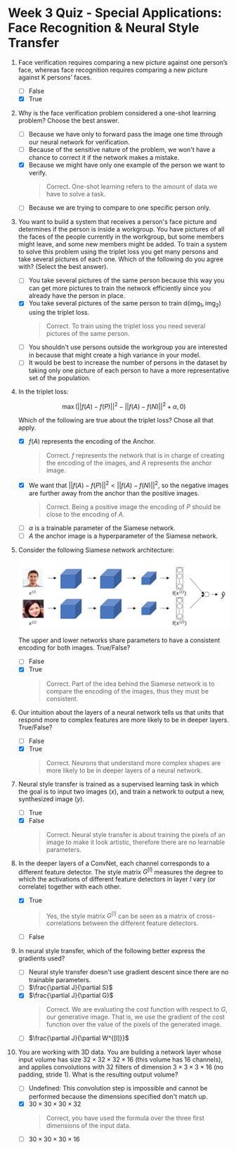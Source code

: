 # Week 3 Quiz - Special Applications: Face Recognition & Neural Style Transfer

1. Face verification requires comparing a new picture against one person’s face, whereas face recognition requires comparing a new picture against K persons’ faces.

    - [ ] False
    - [X] True

2. Why is the face verification problem considered a one-shot learning problem? Choose the best answer.

    - [ ] Because we have only to forward pass the image one time through our neural network for verification.
    - [ ] Because of the sensitive nature of the problem, we won't have a chance to correct it if the network makes a mistake.
    - [X] Because we might have only one example of the person we want to verify.
        > Correct. One-shot learning refers to the amount of data we have to solve a task.
    - [ ] Because we are trying to compare to one specific person only.

3. You want to build a system that receives a person's face picture and determines if the person is inside a workgroup. You have pictures of all the faces of the people currently in the workgroup, but some members might leave, and some new members might be added. To train a system to solve this problem using the triplet loss you get many persons and take several pictures of each one. Which of the following do you agree with? (Select the best answer).

    - [ ] You take several pictures of the same person because this way you can get more pictures to train the network efficiently since you already have the person in place.
    - [X] You take several pictures of the same person to train $\text{d}(\text{img}_1, \text{img}_2)$ using the triplet loss.
        > Correct. To train using the triplet loss you need several pictures of the same person.
    - [ ] You shouldn't use persons outside the workgroup you are interested in because that might create a high variance in your model.
    - [ ] It would be best to increase the number of persons in the dataset by taking only one picture of each person to have a more representative set of the population.

4. In the triplet loss:

    $$
        \max \left( || f(A) - f(P) ||^2 - || f(A) - f(N)||^2 + \alpha, 0\right)
    $$

    Which of the following are true about the triplet loss? Chose all that apply.

    - [X] $f(A)$ represents the encoding of the Anchor.
        > Correct. $f$ represents the network that is in charge of creating the encoding of the images, and $A$ represents the anchor image.
    - [X] We want that $||f(A) - f(P)||^2 < ||f(A) - f(N)||^2$, so the negative images are further away from the anchor than the positive images.
        > Correct. Being a positive image the encoding of $P$ should be close to the encoding of $A$.
    - [ ] $\alpha$ is a trainable parameter of the Siamese network.
    - [ ] $A$ the anchor image is a hyperparameter of the Siamese network.

5. Consider the following Siamese network architecture:

    ![Image](image.png)

    The upper and lower networks share parameters to have a consistent encoding for both images. True/False?

    - [ ] False
    - [X] True
        > Correct. Part of the idea behind the Siamese network is to compare the encoding of the images, thus they must be consistent.

6. Our intuition about the layers of a neural network tells us that units that respond more to complex features are more likely to be in deeper layers. True/False?

    - [ ] False
    - [X] True
        > Correct. Neurons that understand more complex shapes are more likely to be in deeper layers of a neural network.

7. Neural style transfer is trained as a supervised learning task in which the goal is to input two images $(x)$, and train a network to output a new, synthesized image $(y)$.

    - [ ] True
    - [X] False
        > Correct. Neural style transfer is about training the pixels of an image to make it look artistic, therefore there are no learnable parameters.

8. In the deeper layers of a ConvNet, each channel corresponds to a different feature detector. The style matrix $G^{[l]}$ measures the degree to which the activations of different feature detectors in layer $l$ vary (or correlate) together with each other.

    - [X] True
        > Yes, the style matrix $G^{[l]}$ can be seen as a matrix of cross-correlations between the different feature detectors.
    - [ ] False

9. In neural style transfer, which of the following better express the gradients used?

    - [ ] Neural style transfer doesn't use gradient descent since there are no trainable parameters.
    - [ ] $\frac{\partial J}{\partial S}$
    - [X] $\frac{\partial J}{\partial G}$
        > Correct. We are evaluating the cost function with respect to $G$, our generative image. That is, we use the gradient of the cost function over the value of the pixels of the generated image.
    - [ ] $\frac{\partial J}{\partial W^{[l]}}$

10. You are working with 3D data. You are building a network layer whose input volume has size $32 \times 32 \times 32 \times 16$ (this volume has $16$ channels), and applies convolutions with $32$ filters of dimension $3 \times 3 \times 3 \times 16$ (no padding, stride $1$). What is the resulting output volume?

    - [ ] Undefined: This convolution step is impossible and cannot be performed because the dimensions specified don't match up.
    - [X] $30 \times 30 \times 30 \times 32$
        > Correct, you have used the formula over the three first dimensions of the input data.
    - [ ] $30 \times 30 \times 30 \times 16$
